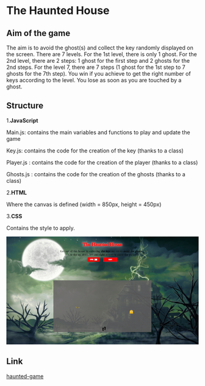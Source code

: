 # The Haunted House

## Aim of the game
The aim is to avoid the ghost(s) and collect the key randomly displayed on the screen.
There are 7 levels. For the 1st level, there is only 1 ghost. For the 2nd level, there are 2 steps: 1 ghost for the first step and 2 ghosts for the 2nd steps.
For the level 7, there are 7 steps (1 ghost for the 1st step to 7 ghosts for the 7th step).
You win if you achieve to get the right number of keys according to the level.
You lose as soon as you are touched by a ghost.

## Structure

1.**JavaScript**

Main.js: contains the main variables and functions to play and update the game

Key.js: contains the code for the creation of the key (thanks to a class)

Player.js : contains the code for the creation of the player (thanks to a class)

Ghosts.js : contains the code for the creation of the ghosts (thanks to a class)



2.**HTML**

Where the canvas is defined (width = 850px, height = 450px)


3.**CSS**

Contains the style to apply.

![alt text](/images/image-game.jpg)


## Link
[haunted-game](https://sandrine8304.github.io/haunted-house/)






